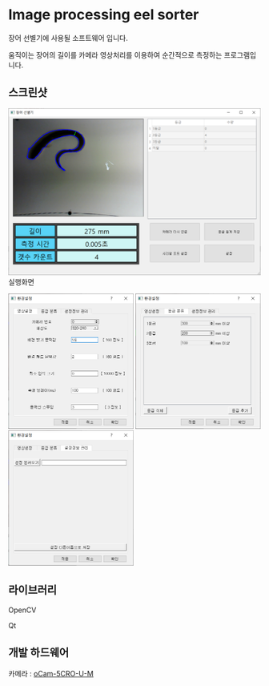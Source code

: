 # Image processing eel sorter
장어 선별기에 사용될 소프트웨어 입니다. 

움직이는 장어의 길이를 카메라 영상처리를 이용하여 순간적으로 측정하는 프로그램입니다.

## 스크린샷
![screenshot](./screenshot/screenshot2.PNG) 
실행화면

<img src="./screenshot/setting1.PNG" height="270" width="250">
<img src="./screenshot/setting2.PNG" height="270" width="250">
<img src="./screenshot/setting3.PNG" height="270" width="250">

## 라이브러리
OpenCV

Qt

## 개발 하드웨어
카메라 : [oCam-5CRO-U-M](https://github.com/withrobot/oCam/tree/master/Products/oCam-5CRO-U-M)
